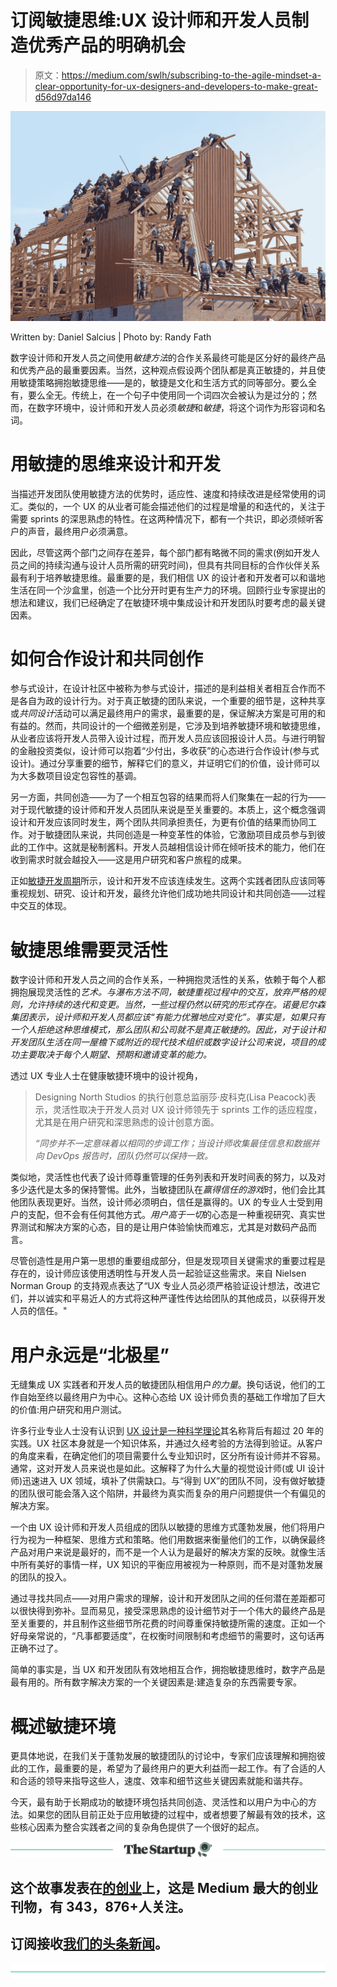 # 订阅敏捷思维:UX 设计师和开发人员制造优秀产品的明确机会

> 原文：<https://medium.com/swlh/subscribing-to-the-agile-mindset-a-clear-opportunity-for-ux-designers-and-developers-to-make-great-d56d97da146>

![](img/c50cbf9ceea0f7742c39217e2556b87d.png)

Written by: Daniel Salcius | Photo by: Randy Fath

数字设计师和开发人员之间使用*敏捷方法*的合作关系最终可能是区分好的最终产品和优秀产品的最重要因素。当然，这种观点假设两个团队都是真正敏捷的，并且使用敏捷策略拥抱敏捷思维——是的，敏捷是文化和生活方式的同等部分。要么全有，要么全无。传统上，在一个句子中使用同一个词四次会被认为是过分的；然而，在数字环境中，设计师和开发人员必须*敏捷*和*敏捷*，将这个词作为形容词和名词。

# 用敏捷的思维来设计和开发

当描述开发团队使用敏捷方法的优势时，适应性、速度和持续改进是经常使用的词汇。类似的，一个 UX 的从业者可能会描述他们的过程是增量的和迭代的，关注于需要 sprints 的深思熟虑的特性。在这两种情况下，都有一个共识，即必须倾听客户的声音，最终用户必须满意。

因此，尽管这两个部门之间存在差异，每个部门都有略微不同的需求(例如开发人员之间的持续沟通与设计人员所需的研究时间)，但具有共同目标的合作伙伴关系最有利于培养敏捷思维。最重要的是，我们相信 UX 的设计者和开发者可以和谐地生活在同一个沙盒里，创造一个比分开时更有生产力的环境。回顾行业专家提出的想法和建议，我们已经确定了在敏捷环境中集成设计和开发团队时要考虑的最关键因素。

# **如何合作设计和共同创作**

参与式设计，在设计社区中被称为参与式设计，描述的是利益相关者相互合作而不是各自为政的设计行为。对于真正敏捷的团队来说，一个重要的细节是，这种共享或*共同设计*活动可以满足最终用户的需求，最重要的是，保证解决方案是可用的和有益的。然而，共同设计的一个细微差别是，它涉及到培养敏捷环境和敏捷思维，从业者应该将开发人员带入设计过程，而开发人员应该回报设计人员。与进行明智的金融投资类似，设计师可以抱着“少付出，多收获”的心态进行合作设计(参与式设计)。通过分享重要的细节，解释它们的意义，并证明它们的价值，设计师可以为大多数项目设定包容性的基调。

另一方面，共同创造——为了一个相互包容的结果而将人们聚集在一起的行为——对于现代敏捷的设计师和开发人员团队来说是至关重要的。本质上，这个概念强调设计和开发应该同时发生，两个团队共同承担责任，为更有价值的结果而协同工作。对于敏捷团队来说，共同创造是一种变革性的体验，它激励项目成员参与到彼此的工作中。这就是秘制酱料。开发人员越相信设计师在倾听技术的能力，他们在收到需求时就会越投入——这是用户研究和客户旅程的成果。

正如[敏捷开发周期](https://www.smartsheet.com/agile-vs-scrum-vs-waterfall-vs-kanban)所示，设计和开发不应该连续发生。这两个实践者团队应该同等重视规划、研究、设计和开发，最终允许他们成功地共同设计和共同创造——过程中交互的体现。

# 敏捷思维需要灵活性

数字设计师和开发人员之间的合作关系，一种拥抱灵活性的关系，依赖于每个人都拥抱展现灵活性的*艺术。与瀑布方法不同，敏捷重视过程中的交互，放弃严格的规则，允许持续的迭代和变更。当然，一些过程仍然以研究的形式存在。诺曼尼尔森集团表示，设计师和开发人员都应该“有能力优雅地应对变化”。事实是，如果只有一个人拒绝这种思维模式，那么团队和公司就不是真正敏捷的。因此，对于设计和开发团队生活在同一屋檐下或附近的现代技术组织或数字设计公司来说，项目的成功主要取决于每个人期望、预期和邀请变革的能力。*

透过 UX 专业人士在健康敏捷环境中的设计视角，

> Designing North Studios 的执行创意总监丽莎·皮科克(Lisa Peacock)表示，灵活性取决于开发人员对 UX 设计师领先于 sprints 工作的适应程度，尤其是在用户研究和深思熟虑的设计创意方面。
> 
> *“同步并不一定意味着以相同的步调工作；当设计师收集最佳信息和数据并向 DevOps 报告时，团队仍然可以保持一致。*

类似地，灵活性也代表了设计师尊重管理的任务列表和开发时间表的努力，以及对多少迭代是太多的保持警惕。此外，当敏捷团队在*赢得信任的游戏*时，他们会比其他团队表现更好。当然，设计师必须明白，信任是赢得的。UX 的专业人士受到用户的支配，但不会有任何其他方式。*用户高于一切*的心态是一种重视研究、真实世界测试和解决方案的心态，目的是让用户体验愉快而难忘，尤其是对数码产品而言。

尽管创造性是用户第一思想的重要组成部分，但是发现项目关键需求的重要过程是存在的，设计师应该使用透明性与开发人员一起验证这些需求。来自 Nielsen Norman Group 的支持观点表达了“UX 专业人员必须严格验证设计想法，改进它们，并以诚实和平易近人的方式将这种严谨性传达给团队的其他成员，以获得开发人员的信任。"

# 用户永远是“北极星”

无缝集成 UX 实践者和开发人员的敏捷团队相信用户*的力量*。换句话说，他们的工作自始至终以最终用户为中心。这种心态给 UX 设计师负责的基础工作增加了巨大的价值:用户研究和用户测试。

许多行业专业人士没有认识到 [UX 设计是一种科学理论](https://medium.muz.li/digital-designers-and-drug-dealers-we-all-need-the-user-fae9def13c3c)其名称背后有超过 20 年的实践。UX 社区本身就是一个知识体系，并通过久经考验的方法得到验证。从客户的角度来看，在确定他们的项目需要什么专业知识时，区分所有设计师并不容易。通常，这对开发人员来说也是如此。这解释了为什么大量的视觉设计师(或 UI 设计师)迅速进入 UX 领域，填补了供需缺口。与“得到 UX”的团队不同，没有做好敏捷的团队很可能会落入这个陷阱，并最终为真实而复杂的用户问题提供一个有偏见的解决方案。

一个由 UX 设计师和开发人员组成的团队以敏捷的思维方式蓬勃发展，他们将用户行为视为一种框架、思维方式和策略。他们用数据来衡量他们的工作，以确保最终产品对用户来说是最好的，而不是一个人认为是最好的解决方案的反映。就像生活中所有美好的事情一样，UX 知识的平衡应用被视为一种原则，而不是对蓬勃发展的团队的投入。

通过寻找共同点——对用户需求的理解，设计和开发团队之间的任何潜在差距都可以很快得到弥补。显而易见，接受深思熟虑的设计细节对于一个伟大的最终产品是至关重要的，并且制作这些细节所花费的时间尊重保持敏捷所需的速度。正如一个好母亲常说的，“凡事都要适度”，在权衡时间限制和考虑细节的需要时，这句话再正确不过了。

简单的事实是，当 UX 和开发团队有效地相互合作，拥抱敏捷思维时，数字产品是最有用的。所有数字解决方案的一个关键因素是:建造复杂的东西需要专家。

# 概述敏捷环境

更具体地说，在我们关于蓬勃发展的敏捷团队的讨论中，专家们应该理解和拥抱彼此的工作，最重要的是，希望为了最终用户的更大利益而一起工作。有了合适的人和合适的领导来指导这些人，速度、效率和细节这些关键因素就能和谐共存。

今天，最有助于长期成功的敏捷环境包括共同创造、灵活性和以用户为中心的方法。如果您的团队目前正处于应用敏捷的过程中，或者想要了解最有效的技术，这些核心因素为整合实践者之间的复杂角色提供了一个很好的起点。

[![](img/308a8d84fb9b2fab43d66c117fcc4bb4.png)](https://medium.com/swlh)

## 这个故事发表在[的创业](https://medium.com/swlh)上，这是 Medium 最大的创业刊物，有 343，876+人关注。

## 订阅接收[我们的头条新闻](http://growthsupply.com/the-startup-newsletter/)。

[![](img/b0164736ea17a63403e660de5dedf91a.png)](https://medium.com/swlh)